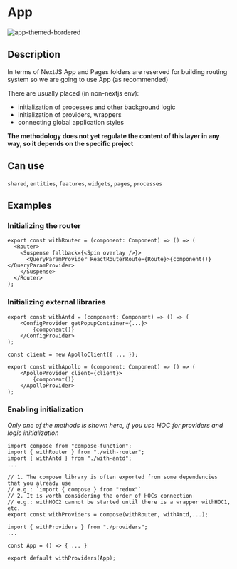 # App

![app-themed-bordered](https://feature-sliced.design/assets/images/decompose-github-a0eeb839a4b5ef5c480a73726a4451b0.jpg)

## Description

In terms of NextJS App and Pages folders are reserved for building routing system so we are going to use App (as recommended)

There are usually placed (in non-nextjs env):

- initialization of processes and other background logic
- initialization of providers, wrappers
- connecting global application styles

**The methodology does not yet regulate the content of this layer in any way, so it depends on the specific project**

## Can use

`shared`, `entities`, `features`, `widgets`, `pages`, `processes`

## Examples

### Initializing the router

```tsx title=app/providers/withRouter.tsx
export const withRouter = (component: Component) => () => (
  <Router>
    <Suspense fallback={<Spin overlay />}>
      <QueryParamProvider ReactRouterRoute={Route}>{component()}</QueryParamProvider>
    </Suspense>
  </Router>
);
```

### Initializing external libraries

```tsx title=app/providers/withAntd.tsx
export const withAntd = (component: Component) => () => (
    <ConfigProvider getPopupContainer={...}>
        {component()}
    </ConfigProvider>
);
```

```tsx title=app/providers/withApollo.tsx
const client = new ApolloClient({ ... });

export const withApollo = (component: Component) => () => (
    <ApolloProvider client={client}>
        {component()}
    </ApolloProvider>
);
```

### Enabling initialization

_Only one of the methods is shown here, if you use HOC for providers and logic initialization_

```tsx title=app/providers/index.ts
import compose from "compose-function";
import { withRouter } from "./with-router";
import { withAntd } from "./with-antd";
...

// 1. The compose library is often exported from some dependencies that you already use
// e.g.: `import { compose } from "redux"`
// 2. It is worth considering the order of HOCs connection
// e.g.: withHOC2 cannot be started until there is a wrapper withHOC1, etc.
export const withProviders = compose(withRouter, withAntd,...);
```

```tsx title=app/index.tsx
import { withProviders } from "./providers";
...

const App = () => { ... }

export default withProviders(App);
```
